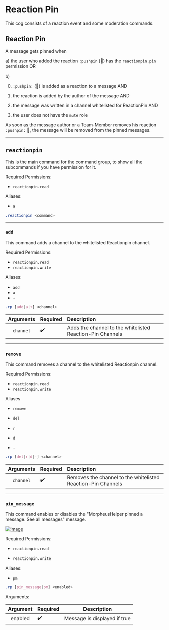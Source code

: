 # Reaction Pin


This cog consists of a reaction event and some moderation commands.


## Reaction Pin


A message gets pinned when

a)
the user who added the reaction `:pushpin` (📌) has the `reactionpin.pin` permission OR

b)

0. `:pushpin:` (📌) is added as a reaction to a message AND

1. the reaction is added by the author of the message AND

2. the message was written in a channel whitelisted for ReactionPin AND

3. the user does not have the `mute` role


As soon as the message author or a Team-Member removes his reaction `:pushpin:` 📌, the message will be removed from the pinned messages.

---
## `reactionpin`


This is the main command for the command group, to show all the subcommands if you have permission for it.


Required Permissions:

- `reactionpin.read`


Aliases:

- `a`


```css  
.reactionpin <command>
```


---
### `add`


This command adds a channel to the whitelisted Reactionpin channel.

Required Permissions:

- `reactionpin.read`
- `reactionpin.write`


Aliases:
- `add`
- `a`
- `+`


```css  
.rp [add|a|+] <channel>
```

|Arguments|Required|Description|
|:------:|:------|:-----|
|`channel`|✔️|Adds the channel to the whitelisted Reaction-Pin Channels|


---
### `remove`


This command removes a channel to the whitelisted Reactionpin channel.

Required Permissions:

- `reactionpin.read`
- `reactionpin.write`


Aliases

- `remove`

- `del`

- `r`

- `d`

- `-`


```css  
.rp [del|r|d|-] <channel>
```

|Arguments|Required|Description|
|:------:|:-----|:-----|
|`channel`|✔️|Removes the channel to the whitelisted Reaction-Pin Channels|  

---
### `pin_message`


This command enables or disables the "MorpheusHelper pinned a message. See all messages" message.

[![image](https://www.linkpicture.com/q/Screenshot-2021-10-17-072804_1.png)](https://www.linkpicture.com/view.php?img=LPic616bc85447a64587571420)


Required Permissions:

- `reactionpin.read`

- `reactionpin.write`


Aliases:
- `pm`


```css  
.rp [pin_message|pm] <enabled>
```

Arguments:

|Argument|Required|Description|
|:------:|:----|:------:|
|enabled|✔️|Message is displayed if true|  
